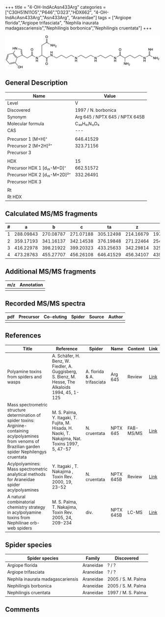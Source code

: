 +++
title = "4-OH-IndAcAsn433Arg"
categories = ["C30H51N11O5","P646","D323","HDX662",
"4-OH-IndAcAsn433Arg","Asn433Arg",
"Araneidae"]
tags = ["Argiope florida","Argiope trifasciata",
"Nephila inaurata madagascariensis","Nephilingis borbonica","Nephilingis cruentata"]
+++

![](/img/4-OH-IndAcAsn433Arg.png)

## General Description

| Name                         | Value                          |
|------------------------------|--------------------------------|
| Level                        | V                              |
| Discovered                   | 1997 / N. borbonica            |
| Synonym                      | Arg 645 / NPTX 645 / NPTX 645B |
| Molecular formula            | C₃₀H₅₁N₁₁O₅                    |
| CAS                          | ---                            |
|                              |                                |
| Precursor 1 [M+H]⁺           | 646.41529                      |
| Precursor 2 [M+2H]²⁺         | 323.71156                      |
| Precursor 3                  |                                |
|                              |                                |
| HDX                          | 15                             |
| Precursor HDX 1 [d₁₅-M+D]⁺   | 662.51572                      |
| Precursor HDX 2 [d₁₅-M+2D]²⁺ | 332.26491                      |
| Precursor HDX 3              |                                |
|                              |                                |
| Rt                           |                                |
| Rt HDX                       |                                |

## Calculated MS/MS fragments

| # | a         | b         | c         | ta        | z         | y         | tz        |
|---|-----------|-----------|-----------|-----------|-----------|-----------|-----------|
| 1 | 288.09843 | 270.08787 | 271.07188 | 305.12498 | 214.16679 | 197.14024 | 231.19334 |
| 2 | 359.17193 | 341.16137 | 342.14538 | 376.19848 | 271.22464 | 254.19809 | 288.25119 |
| 3 | 416.22978 | 398.21922 | 399.20323 | 433.25633 | 342.29814 | 325.27159 | 359.32469 |
| 4 | 473.28763 | 455.27707 | 456.26108 | 646.41529 | 456.34107 | 439.31452 | 473.36762 |

## Additional MS/MS fragments

| m/z       | Annotation |
|-----------|------------|
|           |            |

## Recorded MS/MS spectra

| pdf | Precursor | Co-eluting | Spider | Source | Author |
|-----|-----------|------------|--------|--------|--------|
|     |           |            |        |        |        |

## References

| Title     | Reference   | Spider    | Name   | Content  | Link |
|-----------|-------------|-----------|--------|----------|-----|
| Polyamine toxins from spiders and wasps| A. Schäfer, H. Benz, W. Fiedler, A. Guggisberg, S. Bienz, M. Hesse, The Alkaloids 1994, 45, 1-125 | A. florida & A. trifasciata | Arg 645 | Review | [Link](https://www.sciencedirect.com/science/article/pii/S009995980860276X) |
| Mass spectrometric structure determination of spider toxins: Arginine-containing acylpolyamines from venoms of Brazilian garden spider Nephilengys cruentata| M. S. Palma, Y. Itagaki, T. Fujita, M. Hisada, H. Naoki, T. Nakajima, Nat. Toxins 1997, 5, 47-57 | N. cruentata | NPTX 645 | FAB-MS/MS | [Link](https://onlinelibrary.wiley.com/doi/abs/10.1002/%28SICI%29%281997%295%3A2%3C47%3A%3AAID-NT1%3E3.0.CO%3B2-X) |
| Acylpolyamines: Mass spectrometric analytical methods for Araneidae spider acylpolyamines| Y. Itagaki , T. Nakajima , Toxin Rev. 2000, 19, 23-52 | N. cruentata | NPTX 645B | Review | [Link](https://www.tandfonline.com/doi/abs/10.1081/TXR-100100314) |
| A natural combinatorial chemistry strategy in acylpolyamine toxins from Nephilinae orb-web spiders| M. S. Palma, T. Nakajima, Toxin Rev. 2005, 24, 209-234 | div. | NPTX 645B | LC-MS | [Link](https://www.tandfonline.com/doi/abs/10.1081/TXR-200057857) |

## Spider species

| Spider species                    | Family    | Discovered         |
|-----------------------------------|-----------|--------------------|
| Argiope florida                   | Araneidae | ? / ?              |
| Argiope trifasciata               | Araneidae | ? / ?              |
| Nephila inaurata madagascariensis | Araneidae | 2005 / S. M. Palma |
| Nephilingis borbonica             | Araneidae | 2005 / S. M. Palma |
| Nephilingis cruentata             | Araneidae | 1997 / M. S. Palma |

## Comments